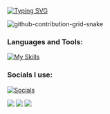 [![Typing SVG](https://readme-typing-svg.demolab.com?font=Fira+Code&pause=1000&color=1E00F7&width=720&lines=Hi%2C+I'm+Soda.++I+am+currently+studying+Front-end+technology)](https://git.io/typing-svg)


![github-contribution-grid-snake](https://user-images.githubusercontent.com/89845641/218791674-c52db856-24d2-429f-8867-170c365730d1.svg)

 ### Languages and Tools:
[![My Skills](https://skillicons.dev/icons?i=aws,gcp,azure,react,vue,flutter,ae,activitypub,apollo,au,azure,c,cs,cpp,crystal,cloudflare,css,js,lua,ps,java,atom,autocad,blender,bsd,bash,bevy,coffeescript,dart,dotnet,elixir,express,figma,gamemakerstudio,gcp,github,githubactions,gitlab,gradle,linux,md,mongodb,nestjs,nodejs,nginx,mysql,py,stackoverflow&perline=10)](https://learncpp.com)

### Socials I use:
[![Socials](https://skillicons.dev/icons?i=discord,bots,dotnet,instagram&perline=9)](https://learncpp.com)



![](https://github-profile-summary-cards.vercel.app/api/cards/stats?username=dxp10&theme=github_dark) 
![](https://github-readme-stats.vercel.app/api/top-langs/?username=sodareverse&&theme=tokyonight&layout=compact)
![](https://komarev.com/ghpvc/?username=sodareverse)
